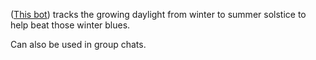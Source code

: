 ([This bot](https://t.me/DayIncreaseBot)) tracks the growing daylight from winter to summer solstice to help beat those winter blues.

Can also be used in group chats.
